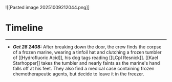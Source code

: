 ![[Pasted image 20251009212044.png]]
# Timeline
---
* ***Oct 28 2408:*** After breaking down the door, the crew finds the corpse of a frozen marine, wearing a tinfoil hat and clutching a frozen tumbler of [[Hydrofluoric Acid]], his dog tags reading [[LCpl Resnick]].  [[Kael Starhopper]] takes the tumbler and nearly faints as the marine's hand falls off at his feet. They also find a medical case containing frozen chemotherapeutic agents, but decide to leave it in the freezer.